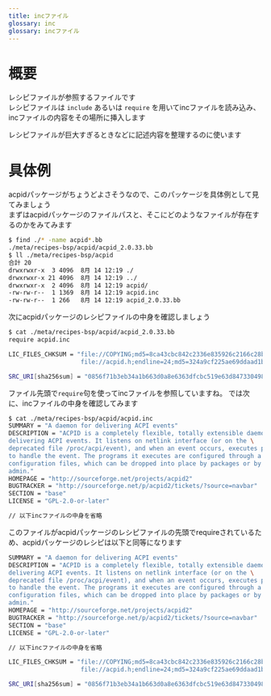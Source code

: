 ```yaml
---
title: incファイル
glossary: inc
glossary: incファイル
---
```


# 概要
<!--outline-start-->

レシピファイルが参照するファイルです    
レシピファイルは `include` あるいは `require` を用いてincファイルを読み込み、incファイルの内容をその場所に挿入します  

レシピファイルが巨大すぎるときなどに記述内容を整理するのに使います  

<!--outline-end-->

# 具体例

<!--example-start-->

acpidパッケージがちょうどよさそうなので、このパッケージを具体例として見てみましょう  
まずはacpidパッケージのファイルパスと、そこにどのようなファイルが存在するのかをみてみます  

~~~bash
$ find ./* -name acpid*.bb
./meta/recipes-bsp/acpid/acpid_2.0.33.bb
$ ll ./meta/recipes-bsp/acpid
合計 20
drwxrwxr-x  3 4096  8月 14 12:19 ./
drwxrwxr-x 21 4096  8月 14 12:19 ../
drwxrwxr-x  2 4096  8月 14 12:19 acpid/
-rw-rw-r--  1 1369  8月 14 12:19 acpid.inc
-rw-rw-r--  1 266   8月 14 12:19 acpid_2.0.33.bb
~~~

次にacpidパッケージのレシピファイルの中身を確認しましょう  

~~~bash
$ cat ./meta/recipes-bsp/acpid/acpid_2.0.33.bb
require acpid.inc

LIC_FILES_CHKSUM = "file://COPYING;md5=8ca43cbc842c2336e835926c2166c28b \
                    file://acpid.h;endline=24;md5=324a9cf225ae69ddaad1bf9d942115b5"

SRC_URI[sha256sum] = "0856f71b3eb34a1b663d0a8e6363dfcbc519e63d847330498898658e2972dbe8"
~~~

ファイル先頭で`require`句を使ってincファイルを参照していますね。 では次に、incファイルの中身を確認してみます  

~~~bash
$ cat ./meta/recipes-bsp/acpid/acpid.inc 
SUMMARY = "A daemon for delivering ACPI events"
DESCRIPTION = "ACPID is a completely flexible, totally extensible daemon for \
delivering ACPI events. It listens on netlink interface (or on the \
deprecated file /proc/acpi/event), and when an event occurs, executes programs \
to handle the event. The programs it executes are configured through a set of \
configuration files, which can be dropped into place by packages or by the \
admin."
HOMEPAGE = "http://sourceforge.net/projects/acpid2"
BUGTRACKER = "http://sourceforge.net/p/acpid2/tickets/?source=navbar"
SECTION = "base"
LICENSE = "GPL-2.0-or-later"

// 以下incファイルの中身を省略
~~~

このファイルがacpidパッケージのレシピファイルの先頭でrequireされているため、acpidパッケージのレシピは以下と同等になります  

~~~bash
SUMMARY = "A daemon for delivering ACPI events"
DESCRIPTION = "ACPID is a completely flexible, totally extensible daemon for \
delivering ACPI events. It listens on netlink interface (or on the \
deprecated file /proc/acpi/event), and when an event occurs, executes programs \
to handle the event. The programs it executes are configured through a set of \
configuration files, which can be dropped into place by packages or by the \
admin."
HOMEPAGE = "http://sourceforge.net/projects/acpid2"
BUGTRACKER = "http://sourceforge.net/p/acpid2/tickets/?source=navbar"
SECTION = "base"
LICENSE = "GPL-2.0-or-later"

// 以下incファイルの中身を省略

LIC_FILES_CHKSUM = "file://COPYING;md5=8ca43cbc842c2336e835926c2166c28b \
                    file://acpid.h;endline=24;md5=324a9cf225ae69ddaad1bf9d942115b5"

SRC_URI[sha256sum] = "0856f71b3eb34a1b663d0a8e6363dfcbc519e63d847330498898658e2972dbe8"
~~~


<!--example-end-->